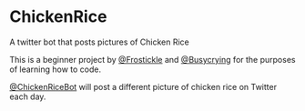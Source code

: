 # ChickenRice
A twitter bot that posts pictures of Chicken Rice

This is a beginner project by [@Frostickle](https://twitter.com/frostickle) and [@Busycrying](https://twitter.com/busycrying) for the purposes of learning how to code.

[@ChickenRiceBot](https://twitter.com/chickenricebot) will post a different picture of chicken rice on Twitter each day.
